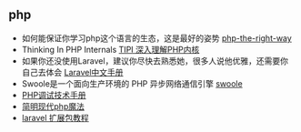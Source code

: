 ## php
- 如何能保证你学习php这个语言的生态，这是最好的姿势 [php-the-right-way](https://phptherightway.com/)
- Thinking In PHP Internals [TIPI 深入理解PHP内核](http://www.php-internals.com/) 
- 如果你还没使用Laravel，建议你尽快去熟悉她，很多人说他优雅，还需要你自己去体会 [Laravel中文手册](https://learnku.com/docs/laravel/5.5)
- Swoole是一个面向生产环境的 PHP 异步网络通信引擎 [swoole](https://www.swoole.com/)
- [PHP调试技术手册](http://www.laruence.com/2010/06/21/1608.html)
- [简明现代php魔法](http://www.nowamagic.net/librarys/books/contents/php)
- [laravel 扩展包教程](https://learnku.com/courses/laravel-package/solving-cross-domain-problems-cors-barryvdhlaravel-cors/2026)